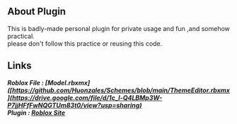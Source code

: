 ## About Plugin


This is badly-made personal plugin for private usage and fun ,and somehow practical.  
please don't follow this practice or reusing this code.

## Links

***Roblox File : [Model.rbxmx]([https://github.com/Huonzales/Schemes/blob/main/ThemeEditor.rbxmx](https://drive.google.com/file/d/1c_l-Q4LBMp3W-P7jjHFfFwNQGTUm83t0/view?usp=sharing)***  
***Plugin : [Roblox Site](https://www.roblox.com/library/9776737617/Schemes)***
